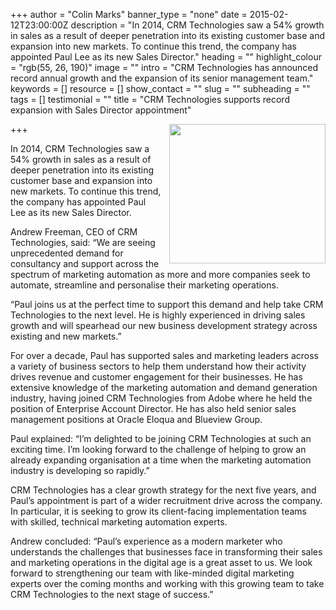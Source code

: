 +++
author = "Colin Marks"
banner_type = "none"
date = 2015-02-12T23:00:00Z
description = "In 2014, CRM Technologies saw a 54% growth in sales as a result of deeper penetration into its existing customer base and expansion into new markets. To continue this trend, the company has appointed Paul Lee as its new Sales Director."
heading = ""
highlight_colour = "rgb(55, 26, 190)"
image = ""
intro = "CRM Technologies has announced record annual growth and the expansion of its senior management team."
keywords = []
resource = []
show_contact = ""
slug = ""
subheading = ""
tags = []
testimonial = ""
title = "CRM Technologies supports record expansion with Sales Director appointment"

+++
<img style="float: right; margin-top: 0; margin-left: 10px;" src="https://crmtdigital.com/sites/default/files/Paul_Lee_1_s.jpg" alt="" width="250" height="223">

In 2014, CRM Technologies saw a 54% growth in sales as a result of deeper penetration into its existing customer base and expansion into new markets. To continue this trend, the company has appointed Paul Lee as its new Sales Director.

Andrew Freeman, CEO of CRM Technologies, said: “We are seeing unprecedented demand for consultancy and support across the spectrum of marketing automation as more and more companies seek to automate, streamline and personalise their marketing operations.

“Paul joins us at the perfect time to support this demand and help take CRM Technologies to the next level. He is highly experienced in driving sales growth and will spearhead our new business development strategy across existing and new markets.”

For over a decade, Paul has supported sales and marketing leaders across a variety of business sectors to help them understand how their activity drives revenue and customer engagement for their businesses. He has extensive knowledge of the marketing automation and demand generation industry, having joined CRM Technologies from Adobe where he held the position of Enterprise Account Director. He has also held senior sales management positions at Oracle Eloqua and Blueview Group.

Paul explained: “I’m delighted to be joining CRM Technologies at such an exciting time. I’m looking forward to the challenge of helping to grow an already expanding organisation at a time when the marketing automation industry is developing so rapidly.”

CRM Technologies has a clear growth strategy for the next five years, and Paul’s appointment is part of a wider recruitment drive across the company. In particular, it is seeking to grow its client-facing implementation teams with skilled, technical marketing automation experts.

Andrew concluded: “Paul’s experience as a modern marketer who understands the challenges that businesses face in transforming their sales and marketing operations in the digital age is a great asset to us. We look forward to strengthening our team with like-minded digital marketing experts over the coming months and working with this growing team to take CRM Technologies to the next stage of success.”